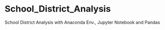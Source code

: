 # School_District_Analysis
School District Analysis with Anaconda Env., Jupyter Notebook and Pandas

